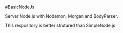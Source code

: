 #BasicNodeJs


Server Node.js with Nodemon, Morgan and BodyParser.

This respository is better strutured than SimpleNode.js
